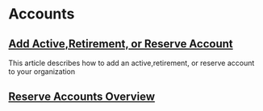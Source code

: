 # Accounts

## [Add Active,Retirement, or Reserve Account](https://mrets.github.io/Help/add_account)
This article describes how to add an active,retirement, or reserve account to your organization

## [Reserve Accounts Overview](https://github.com/mrets/Help/blob/master/Reserve_Account_Overview.md)
